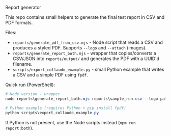 Report generator

This repo contains small helpers to generate the final test report in CSV and PDF formats.

Files:
- `reports/generate_pdf_from_csv.mjs` - Node script that reads a CSV and produces a styled PDF. Supports `--logo` and `--attach` (images).
- `reports/generate_report_both.mjs` - wrapper that copies/converts a CSV/JSON into `reports/output/` and generates the PDF with a UUID'd filename.
- `scripts/export_collaudo_example.py` - small Python example that writes a CSV and a simple PDF using `fpdf`.

Quick run (PowerShell):

```powershell
# Node version - wrapper
node reports\generate_report_both.mjs reports\sample_run.csv --logo path\to\logo.png

# Python example (requires Python + pip install fpdf)
python scripts\export_collaudo_example.py
```

If Python is not present, use the Node scripts instead (`npm run report:both`).
